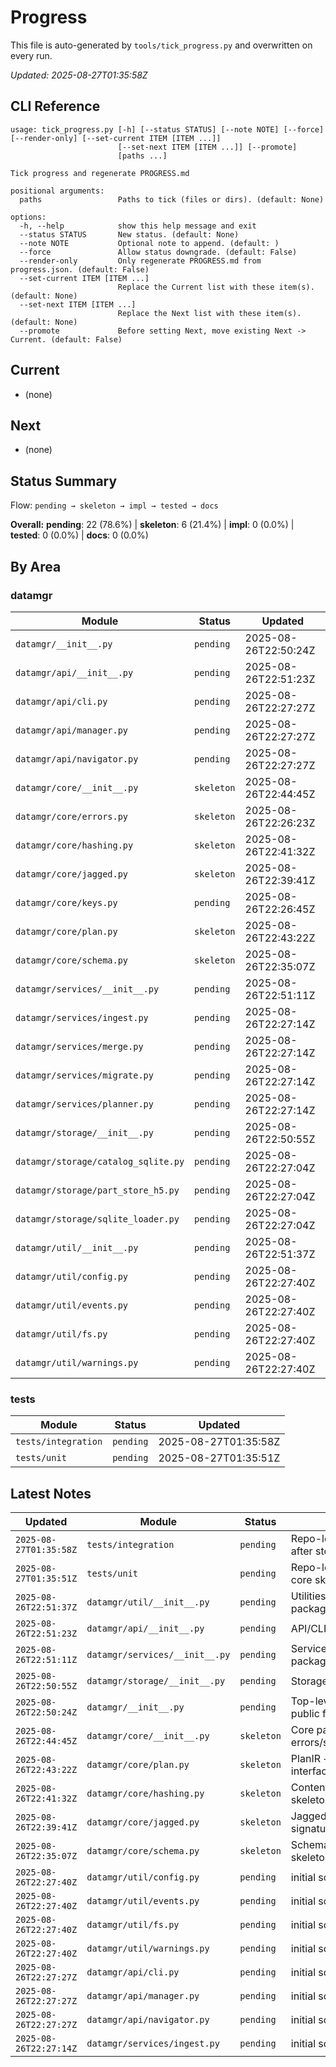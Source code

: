 # Progress

This file is auto-generated by `tools/tick_progress.py` and overwritten on every run.

_Updated: 2025-08-27T01:35:58Z_

## CLI Reference

```text
usage: tick_progress.py [-h] [--status STATUS] [--note NOTE] [--force] [--render-only] [--set-current ITEM [ITEM ...]]
                        [--set-next ITEM [ITEM ...]] [--promote]
                        [paths ...]

Tick progress and regenerate PROGRESS.md

positional arguments:
  paths                 Paths to tick (files or dirs). (default: None)

options:
  -h, --help            show this help message and exit
  --status STATUS       New status. (default: None)
  --note NOTE           Optional note to append. (default: )
  --force               Allow status downgrade. (default: False)
  --render-only         Only regenerate PROGRESS.md from progress.json. (default: False)
  --set-current ITEM [ITEM ...]
                        Replace the Current list with these item(s). (default: None)
  --set-next ITEM [ITEM ...]
                        Replace the Next list with these item(s). (default: None)
  --promote             Before setting Next, move existing Next -> Current. (default: False)
```

## Current

- (none)

## Next

- (none)

## Status Summary

Flow: `pending → skeleton → impl → tested → docs`

**Overall:** **pending**: 22 (78.6%) | **skeleton**: 6 (21.4%) | **impl**: 0 (0.0%) | **tested**: 0 (0.0%) | **docs**: 0 (0.0%)

## By Area

### datamgr

| Module | Status | Updated |
|---|---|---|
| `datamgr/__init__.py` | `pending` | 2025-08-26T22:50:24Z |
| `datamgr/api/__init__.py` | `pending` | 2025-08-26T22:51:23Z |
| `datamgr/api/cli.py` | `pending` | 2025-08-26T22:27:27Z |
| `datamgr/api/manager.py` | `pending` | 2025-08-26T22:27:27Z |
| `datamgr/api/navigator.py` | `pending` | 2025-08-26T22:27:27Z |
| `datamgr/core/__init__.py` | `skeleton` | 2025-08-26T22:44:45Z |
| `datamgr/core/errors.py` | `skeleton` | 2025-08-26T22:26:23Z |
| `datamgr/core/hashing.py` | `skeleton` | 2025-08-26T22:41:32Z |
| `datamgr/core/jagged.py` | `skeleton` | 2025-08-26T22:39:41Z |
| `datamgr/core/keys.py` | `pending` | 2025-08-26T22:26:45Z |
| `datamgr/core/plan.py` | `skeleton` | 2025-08-26T22:43:22Z |
| `datamgr/core/schema.py` | `skeleton` | 2025-08-26T22:35:07Z |
| `datamgr/services/__init__.py` | `pending` | 2025-08-26T22:51:11Z |
| `datamgr/services/ingest.py` | `pending` | 2025-08-26T22:27:14Z |
| `datamgr/services/merge.py` | `pending` | 2025-08-26T22:27:14Z |
| `datamgr/services/migrate.py` | `pending` | 2025-08-26T22:27:14Z |
| `datamgr/services/planner.py` | `pending` | 2025-08-26T22:27:14Z |
| `datamgr/storage/__init__.py` | `pending` | 2025-08-26T22:50:55Z |
| `datamgr/storage/catalog_sqlite.py` | `pending` | 2025-08-26T22:27:04Z |
| `datamgr/storage/part_store_h5.py` | `pending` | 2025-08-26T22:27:04Z |
| `datamgr/storage/sqlite_loader.py` | `pending` | 2025-08-26T22:27:04Z |
| `datamgr/util/__init__.py` | `pending` | 2025-08-26T22:51:37Z |
| `datamgr/util/config.py` | `pending` | 2025-08-26T22:27:40Z |
| `datamgr/util/events.py` | `pending` | 2025-08-26T22:27:40Z |
| `datamgr/util/fs.py` | `pending` | 2025-08-26T22:27:40Z |
| `datamgr/util/warnings.py` | `pending` | 2025-08-26T22:27:40Z |

### tests

| Module | Status | Updated |
|---|---|---|
| `tests/integration` | `pending` | 2025-08-27T01:35:58Z |
| `tests/unit` | `pending` | 2025-08-27T01:35:51Z |

## Latest Notes

| Updated | Module | Status | Note |
|---|---|---|---|
| `2025-08-27T01:35:58Z` | `tests/integration` | `pending` | Repo-level integration tests; will add after storage/services skeletons |
| `2025-08-27T01:35:51Z` | `tests/unit` | `pending` | Repo-level unit tests; will add cases after core skeletons |
| `2025-08-26T22:51:37Z` | `datamgr/util/__init__.py` | `pending` | Utilities (fs/events/config/warnings) package stub |
| `2025-08-26T22:51:23Z` | `datamgr/api/__init__.py` | `pending` | API/CLI/Navigator package stub |
| `2025-08-26T22:51:11Z` | `datamgr/services/__init__.py` | `pending` | Services (ingest/merge/planner/migrate) package stub |
| `2025-08-26T22:50:55Z` | `datamgr/storage/__init__.py` | `pending` | Storage adapters package stub |
| `2025-08-26T22:50:24Z` | `datamgr/__init__.py` | `pending` | Top-level package stub; will re-export public facade later |
| `2025-08-26T22:44:45Z` | `datamgr/core/__init__.py` | `skeleton` | Core package re-exports for errors/schema/keys/jagged/hashing/plan |
| `2025-08-26T22:43:22Z` | `datamgr/core/plan.py` | `skeleton` | PlanIR + rewrite/prune/cost/order interfaces |
| `2025-08-26T22:41:32Z` | `datamgr/core/hashing.py` | `skeleton` | ContentHasher + PartStats + AAD builder skeleton |
| `2025-08-26T22:39:41Z` | `datamgr/core/jagged.py` | `skeleton` | JaggedNormalizer + padding plan/result signatures |
| `2025-08-26T22:35:07Z` | `datamgr/core/schema.py` | `skeleton` | SchemaModel + canonical dtype helpers skeleton |
| `2025-08-26T22:27:40Z` | `datamgr/util/config.py` | `pending` | initial scaffold |
| `2025-08-26T22:27:40Z` | `datamgr/util/events.py` | `pending` | initial scaffold |
| `2025-08-26T22:27:40Z` | `datamgr/util/fs.py` | `pending` | initial scaffold |
| `2025-08-26T22:27:40Z` | `datamgr/util/warnings.py` | `pending` | initial scaffold |
| `2025-08-26T22:27:27Z` | `datamgr/api/cli.py` | `pending` | initial scaffold |
| `2025-08-26T22:27:27Z` | `datamgr/api/manager.py` | `pending` | initial scaffold |
| `2025-08-26T22:27:27Z` | `datamgr/api/navigator.py` | `pending` | initial scaffold |
| `2025-08-26T22:27:14Z` | `datamgr/services/ingest.py` | `pending` | initial scaffold |

